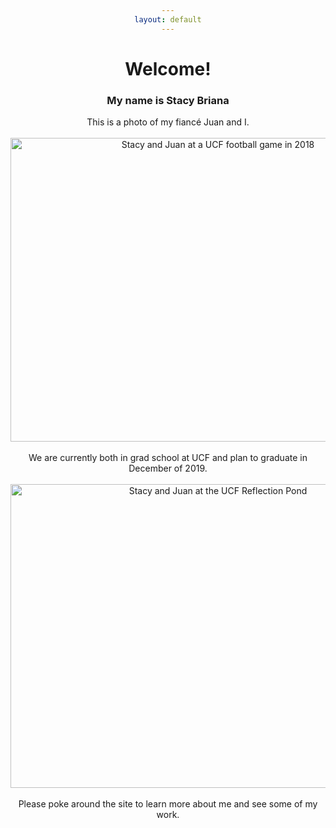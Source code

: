 ```yaml
---
layout: default
---
```

<body style="text-align:center;">
<h1>Welcome!</h1>
<h3>My name is Stacy Briana</h3>
<p>This is a photo of my fiancé Juan and I.
<br>
<br>
<img src="http://i1160.photobucket.com/albums/q487/StacyBriana91/ucf%20game_zpso9ln7ues.jpg" border="0" alt="Stacy and Juan at a UCF football game in 2018" style="width:648px;height:486px"/>
<br>
<br>
We are currently both in grad school at UCF and plan to graduate in December of 2019.
<br>
<br>
<img src="http://i1160.photobucket.com/albums/q487/StacyBriana91/31e22f76-9ddb-47bd-891a-7fb7049c8745_zpsdkkbijxc.jpg" border="0" alt="Stacy and Juan at the UCF Reflection Pond" style="width:648px;height:486px"/>
<br>
<br>
Please poke around the site to learn more about me and see some of my work.
